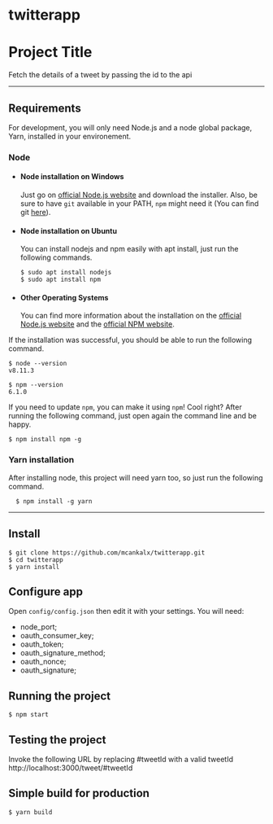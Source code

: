 # twitterapp

# Project Title

Fetch the details of a tweet by passing the id to the api

---
## Requirements

For development, you will only need Node.js and a node global package, Yarn, installed in your environement.

### Node
- #### Node installation on Windows

  Just go on [official Node.js website](https://nodejs.org/) and download the installer.
Also, be sure to have `git` available in your PATH, `npm` might need it (You can find git [here](https://git-scm.com/)).

- #### Node installation on Ubuntu

  You can install nodejs and npm easily with apt install, just run the following commands.

      $ sudo apt install nodejs
      $ sudo apt install npm

- #### Other Operating Systems
  You can find more information about the installation on the [official Node.js website](https://nodejs.org/) and the [official NPM website](https://npmjs.org/).

If the installation was successful, you should be able to run the following command.

    $ node --version
    v8.11.3

    $ npm --version
    6.1.0

If you need to update `npm`, you can make it using `npm`! Cool right? After running the following command, just open again the command line and be happy.

    $ npm install npm -g

###
### Yarn installation
  After installing node, this project will need yarn too, so just run the following command.

      $ npm install -g yarn

---

## Install

    $ git clone https://github.com/mcankalx/twitterapp.git
    $ cd twitterapp
    $ yarn install

## Configure app

Open `config/config.json` then edit it with your settings. You will need:

- node_port;
- oauth_consumer_key;
- oauth_token;
- oauth_signature_method;
- oauth_nonce;
- oauth_signature;

## Running the project

    $ npm start
    
## Testing the project

   Invoke the following URL by replacing #tweetId with a valid tweetId  http://localhost:3000/tweet/#tweetId

## Simple build for production

    $ yarn build
